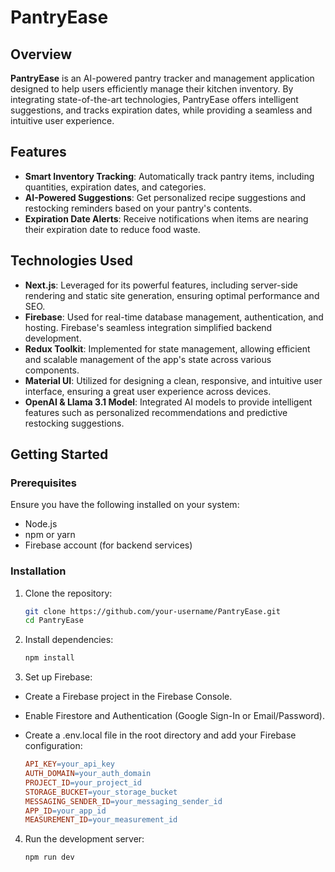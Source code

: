 # PantryEase

## Overview

**PantryEase** is an AI-powered pantry tracker and management application designed to help users efficiently manage their kitchen inventory. By integrating state-of-the-art technologies, PantryEase offers intelligent suggestions, and tracks expiration dates, while providing a seamless and intuitive user experience.

## Features

- **Smart Inventory Tracking**: Automatically track pantry items, including quantities, expiration dates, and categories.
- **AI-Powered Suggestions**: Get personalized recipe suggestions and restocking reminders based on your pantry's contents.
- **Expiration Date Alerts**: Receive notifications when items are nearing their expiration date to reduce food waste.

## Technologies Used

- **Next.js**: Leveraged for its powerful features, including server-side rendering and static site generation, ensuring optimal performance and SEO.
- **Firebase**: Used for real-time database management, authentication, and hosting. Firebase's seamless integration simplified backend development.
- **Redux Toolkit**: Implemented for state management, allowing efficient and scalable management of the app's state across various components.
- **Material UI**: Utilized for designing a clean, responsive, and intuitive user interface, ensuring a great user experience across devices.
- **OpenAI & Llama 3.1 Model**: Integrated AI models to provide intelligent features such as personalized recommendations and predictive restocking suggestions.

## Getting Started

### Prerequisites

Ensure you have the following installed on your system:

- Node.js
- npm or yarn
- Firebase account (for backend services)

### Installation

1. Clone the repository:

   ```bash
   git clone https://github.com/your-username/PantryEase.git
   cd PantryEase

2. Install dependencies:
    
   ```bash
   npm install

3. Set up Firebase:

  - Create a Firebase project in the Firebase Console.
  - Enable Firestore and Authentication (Google Sign-In or Email/Password).
  - Create a .env.local file in the root directory and add your Firebase configuration:

      ```makefile
      API_KEY=your_api_key
      AUTH_DOMAIN=your_auth_domain
      PROJECT_ID=your_project_id
      STORAGE_BUCKET=your_storage_bucket
      MESSAGING_SENDER_ID=your_messaging_sender_id
      APP_ID=your_app_id
      MEASUREMENT_ID=your_measurement_id

4. Run the development server:

   ```bash
   npm run dev
